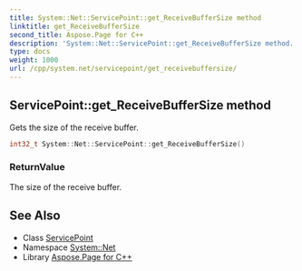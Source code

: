```yaml
---
title: System::Net::ServicePoint::get_ReceiveBufferSize method
linktitle: get_ReceiveBufferSize
second_title: Aspose.Page for C++
description: 'System::Net::ServicePoint::get_ReceiveBufferSize method. Gets the size of the receive buffer in C++.'
type: docs
weight: 1000
url: /cpp/system.net/servicepoint/get_receivebuffersize/
---
```

## ServicePoint::get_ReceiveBufferSize method


Gets the size of the receive buffer.

```cpp
int32_t System::Net::ServicePoint::get_ReceiveBufferSize()
```


### ReturnValue

The size of the receive buffer.

## See Also

* Class [ServicePoint](../)
* Namespace [System::Net](../../)
* Library [Aspose.Page for C++](../../../)

